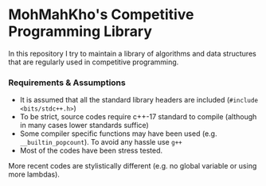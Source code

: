 # MohMahKho's Competitive Programming Library
In this repository I try to maintain a library of algorithms and data structures that are regularly used in competitive programming.

### Requirements & Assumptions
- It is assumed that all the standard library headers are included (```#include <bits/stdc++.h>```)
- To be strict, source codes require c++-17 standard to compile (although in many cases lower standards suffice)
- Some compiler specific functions may have been used (e.g. ```__builtin_popcount```). To avoid any hassle use ```g++```
- Most of the codes have been stress tested.

More recent codes are stylistically different (e.g. no global variable or using more lambdas).
